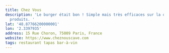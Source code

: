 ```yaml
---
title: Chez Vous
description: 'Le burger était bon ! Simple mais très efficaces sur la qualité des
  produits. '
lat: '48.87766200000001'
lon: '2.3397935'
address: 15 Rue Choron, 75009 Paris, France
website: https://www.cheznouscave.com
tags: restaurant tapas bar-à-vin
---
```

